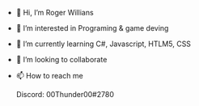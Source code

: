 - 👋 Hi, I’m Roger Willians
- 👀 I’m interested in Programing & game deving
- 🌱 I’m currently learning C#, Javascript, HTLM5, CSS
- 💞️ I’m looking to collaborate
- 📫 How to reach me
  
  Discord: 00Thunder00#2780

<!---
00Thunder00/00Thunder00 is a ✨ special ✨ repository because its `README.md` (this file) appears on your GitHub profile.
You can click the Preview link to take a look at your changes.
--->
